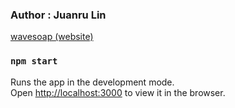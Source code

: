 ### Author : Juanru Lin 
<a href="https://wavesoap.herokuapp.com/">wavesoap (website)</a>

### `npm start`

Runs the app in the development mode.<br />
Open [http://localhost:3000](http://localhost:3000) to view it in the browser.
